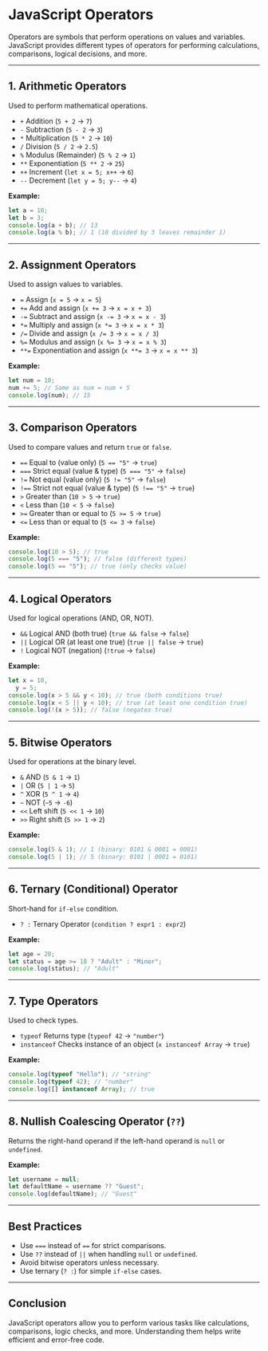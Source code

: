 # **JavaScript Operators**

Operators are symbols that perform operations on values and variables. JavaScript provides different types of operators for performing calculations, comparisons, logical decisions, and more.

---

## **1. Arithmetic Operators**

Used to perform mathematical operations.

- `+` Addition (`5 + 2` → `7`)
- `-` Subtraction (`5 - 2` → `3`)
- `*` Multiplication (`5 * 2` → `10`)
- `/` Division (`5 / 2` → `2.5`)
- `%` Modulus (Remainder) (`5 % 2` → `1`)
- `**` Exponentiation (`5 ** 2` → `25`)
- `++` Increment (`let x = 5; x++` → `6`)
- `--` Decrement (`let y = 5; y--` → `4`)

**Example:**

```javascript
let a = 10;
let b = 3;
console.log(a + b); // 13
console.log(a % b); // 1 (10 divided by 3 leaves remainder 1)
```

---

## **2. Assignment Operators**

Used to assign values to variables.

- `=` Assign (`x = 5` → `x = 5`)
- `+=` Add and assign (`x += 3` → `x = x + 3`)
- `-=` Subtract and assign (`x -= 3` → `x = x - 3`)
- `*=` Multiply and assign (`x *= 3` → `x = x * 3`)
- `/=` Divide and assign (`x /= 3` → `x = x / 3`)
- `%=` Modulus and assign (`x %= 3` → `x = x % 3`)
- `**=` Exponentiation and assign (`x **= 3` → `x = x ** 3`)

**Example:**

```javascript
let num = 10;
num += 5; // Same as num = num + 5
console.log(num); // 15
```

---

## **3. Comparison Operators**

Used to compare values and return `true` or `false`.

- `==` Equal to (value only) (`5 == "5"` → `true`)
- `===` Strict equal (value & type) (`5 === "5"` → `false`)
- `!=` Not equal (value only) (`5 != "5"` → `false`)
- `!==` Strict not equal (value & type) (`5 !== "5"` → `true`)
- `>` Greater than (`10 > 5` → `true`)
- `<` Less than (`10 < 5` → `false`)
- `>=` Greater than or equal to (`5 >= 5` → `true`)
- `<=` Less than or equal to (`5 <= 3` → `false`)

**Example:**

```javascript
console.log(10 > 5); // true
console.log(5 === "5"); // false (different types)
console.log(5 == "5"); // true (only checks value)
```

---

## **4. Logical Operators**

Used for logical operations (AND, OR, NOT).

- `&&` Logical AND (both true) (`true && false` → `false`)
- `||` Logical OR (at least one true) (`true || false` → `true`)
- `!` Logical NOT (negation) (`!true` → `false`)

**Example:**

```javascript
let x = 10,
  y = 5;
console.log(x > 5 && y < 10); // true (both conditions true)
console.log(x < 5 || y < 10); // true (at least one condition true)
console.log(!(x > 5)); // false (negates true)
```

---

## **5. Bitwise Operators**

Used for operations at the binary level.

- `&` AND (`5 & 1` → `1`)
- `|` OR (`5 | 1` → `5`)
- `^` XOR (`5 ^ 1` → `4`)
- `~` NOT (`~5` → `-6`)
- `<<` Left shift (`5 << 1` → `10`)
- `>>` Right shift (`5 >> 1` → `2`)

**Example:**

```javascript
console.log(5 & 1); // 1 (binary: 0101 & 0001 = 0001)
console.log(5 | 1); // 5 (binary: 0101 | 0001 = 0101)
```

---

## **6. Ternary (Conditional) Operator**

Short-hand for `if-else` condition.

- `? :` Ternary Operator (`condition ? expr1 : expr2`)

**Example:**

```javascript
let age = 20;
let status = age >= 18 ? "Adult" : "Minor";
console.log(status); // "Adult"
```

---

## **7. Type Operators**

Used to check types.

- `typeof` Returns type (`typeof 42` → `"number"`)
- `instanceof` Checks instance of an object (`x instanceof Array` → `true`)

**Example:**

```javascript
console.log(typeof "Hello"); // "string"
console.log(typeof 42); // "number"
console.log([] instanceof Array); // true
```

---

## **8. Nullish Coalescing Operator (`??`)**

Returns the right-hand operand if the left-hand operand is `null` or `undefined`.

**Example:**

```javascript
let username = null;
let defaultName = username ?? "Guest";
console.log(defaultName); // "Guest"
```

---

## **Best Practices**

- Use `===` instead of `==` for strict comparisons.
- Use `??` instead of `||` when handling `null` or `undefined`.
- Avoid bitwise operators unless necessary.
- Use ternary (`? :`) for simple `if-else` cases.

---

## **Conclusion**

JavaScript operators allow you to perform various tasks like calculations, comparisons, logic checks, and more. Understanding them helps write efficient and error-free code.
